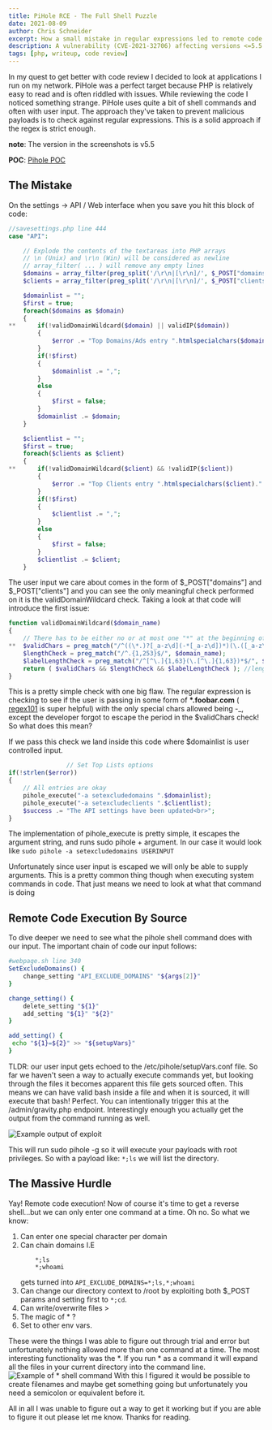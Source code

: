 ```yaml
---
title: PiHole RCE - The Full Shell Puzzle
date: 2021-08-09
author: Chris Schneider
excerpt: How a small mistake in regular expressions led to remote code execution.
description: A vulnerability (CVE-2021-32706) affecting versions <=5.5 of Pi-Hole. Exploiting a mistake in a regex check leads to authenticated remote code execution but with a twist.
tags: [php, writeup, code review]
---
```


In my quest to get better with code review I decided to look at applications I run on my network. PiHole was a perfect target because PHP is relatively easy to read and is often riddled with issues. While reviewing the code I noticed something strange. PiHole uses quite a bit of shell commands and often with user input. The approach they've taken to prevent malicious payloads is to check against regular expressions. This is a solid approach if the regex is strict enough.

**note**: The version in the screenshots is v5.5

**POC**: [Pihole POC](/files/piholePOC.txt)

## The Mistake

On the settings -> API / Web interface when you save you hit this block of code:

```php scripts/pi-hole/php/savesettings.php
//savesettings.php line 444
case "API":

	// Explode the contents of the textareas into PHP arrays
	// \n (Unix) and \r\n (Win) will be considered as newline
	// array_filter( ... ) will remove any empty lines
	$domains = array_filter(preg_split('/\r\n|[\r\n]/', $_POST["domains"]));
	$clients = array_filter(preg_split('/\r\n|[\r\n]/', $_POST["clients"]));

	$domainlist = "";
	$first = true;
	foreach($domains as $domain)
	{
**		if(!validDomainWildcard($domain) || validIP($domain))
		{
			$error .= "Top Domains/Ads entry ".htmlspecialchars($domain)." is invalid (use only domains)!<br>";
		}
		if(!$first)
		{
			$domainlist .= ",";
		}
		else
		{
			$first = false;
		}
		$domainlist .= $domain;
	}

	$clientlist = "";
	$first = true;
	foreach($clients as $client)
	{
**		if(!validDomainWildcard($client) && !validIP($client))
		{
			$error .= "Top Clients entry ".htmlspecialchars($client)." is invalid (use only host names and IP addresses)!<br>";
		}
		if(!$first)
		{
			$clientlist .= ",";
		}
		else
		{
			$first = false;
		}
		$clientlist .= $client;
	}
```
The user input we care about comes in the form of $\_POST["domains"] and $\_POST["clients"] and you can see the only meaningful check performed on it is the validDomainWildcard check. Taking a look at that code will introduce the first issue:

```php scripts/pi-hole/php/savesettings.php#68
function validDomainWildcard($domain_name)
{
	// There has to be either no or at most one "*" at the beginning of a line
**	$validChars = preg_match("/^((\*.)?[_a-z\d](-*[_a-z\d])*)(\.([_a-z\d](-*[a-z\d])*))*(\.([_a-z\d])*)*$/i", $domain_name);
	$lengthCheck = preg_match("/^.{1,253}$/", $domain_name);
	$labelLengthCheck = preg_match("/^[^\.]{1,63}(\.[^\.]{1,63})*$/", $domain_name);
	return ( $validChars && $lengthCheck && $labelLengthCheck ); //length of each label
}
```
This is a pretty simple check with one big flaw. The regular expression is checking to see if the user is passing in some form of 
**\*.foobar.com** ( [regex101](https://regex101.com/) is super helpful) with the only special chars allowed being -\_, except the developer forgot to escape the period in the $validChars check! So what does this mean?

If we pass this check we land inside this code where $domainlist is user controlled input.
```php
				// Set Top Lists options
if(!strlen($error))
{
	// All entries are okay
	pihole_execute("-a setexcludedomains ".$domainlist);
	pihole_execute("-a setexcludeclients ".$clientlist);
	$success .= "The API settings have been updated<br>";
}
```
The implementation of pihole_execute is pretty simple, it escapes the argument string, and runs sudo pihole + argument. In our case it would look like `sudo pihole -a setexcludedomains USERINPUT`

Unfortunately since user input is escaped we will only be able to supply arguments. This is a pretty common thing though when executing system commands in code. That just means we need to look at what that command is doing



## Remote Code Execution By Source

To dive deeper we need to see what the pihole shell command does with our input. The important chain of code our input follows:
```bash
#webpage.sh line 340
SetExcludeDomains() {
    change_setting "API_EXCLUDE_DOMAINS" "${args[2]}"
}
```
```bash
change_setting() {
    delete_setting "${1}"
    add_setting "${1}" "${2}"
}
```
```bash
add_setting() {
 echo "${1}=${2}" >> "${setupVars}"
}
```

TLDR: our user input gets echoed to the /etc/pihole/setupVars.conf file.
So far we haven't seen a way to actually execute commands yet, but looking through the files it becomes apparent this file gets sourced often. This means we can have valid bash inside a file and when it is sourced, it will execute that bash! Perfect. You can intentionally trigger this at the /admin/gravity.php endpoint. Interestingly enough you actually get the output from the command running as well.

![Example output of exploit](/pictures/pi-hole/c55dd2f180e64392b17383bd94ec1f53.png)

This will run sudo pihole -g so it will execute your payloads with root privileges.
So with a payload like: `*;ls` we will list the directory.


## The Massive Hurdle

Yay! Remote code execution! Now of course it's time to get a reverse shell...but we can only enter one command at a time. Oh no.
So what we know:
1. Can enter one special character per domain
2. Can chain domains I.E 
	```
		*;ls
		*;whoami
	```
	gets turned into `API_EXCLUDE_DOMAINS=*;ls,*;whoami`
4. Can change our directory context to /root by exploiting both $\_POST params and setting first to `*;cd`.
5. Can write/overwrite files >
6. The magic of * ?
7. Set to other env vars.

These were the things I was able to figure out through trial and error but unfortunately nothing allowed more than one command at a time. The most interesting functionality was the \*. If you run \* as a command it will expand all the files in your current directory into the command line.
![Example of * shell command](/pictures/pi-hole/8561fb92ceb64cfebb891f81d1b5fb03.png)
With this I figured it would be possible to create filenames and maybe get something going but unfortunately you need a semicolon or equivalent before it.

 All in all I was unable to figure out a way to get it working but if you are able to figure it out please let me know. Thanks for reading.